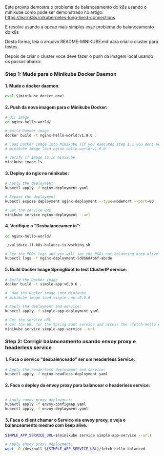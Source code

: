 Este projeto demostra o problema de balanceamento do k8s usando o minikube como pode ser demonstrado no artigo:
https://learnk8s.io/kubernetes-long-lived-connections

E resolve usando a opcao mais simples esse problema do balanceamento do k8s

Desta forma, leia o arquivo README-MINIKUBE.md para criar o cluster para testes.

Depois de criar o cluster voce deve fazer o push da imagem local usando os passos abaixo:

### Step 1: Mude para o Minikube Docker Daemon
#### 1. Mude o docker daemon:
```bash
eval $(minikube docker-env)
```

#### 2. Push da nova imagem para o Minikube Docker:
```bash
# dir image
cd nginx-hello-world/

# Build Docker image
docker build -t nginx-hello-world:v1.0.0 .

# Load Docker image into Minikube (if you executed step 1.1 you dont need this command)
# minikube image load nginx-hello-world:v1.0.0

# Verify if image is in minikube
minikube image ls

```

#### 3. Deploy do ngix no minikube:
```bash
# Apply the deployment
kubectl apply -f nginx-deployment.yaml

# Expose the deployment
kubectl expose deployment nginx-deployment --type=NodePort --port=80

# Get the service URL
minikube service nginx-deployment --url
```
#### 4. Verifique o "Desbalanceamento":
```bash
cd nginx-hello-world/

./validate-if-k8s-balance-is-working.sh

# See the PODs logs and you will see the PODs not balancing keep-alive connection
kubectl logs -f nginx-deployment-5d8b6d4b6f-abcde
```

#### 5. Build Docker Image SpringBoot to test ClusterIP service:

```bash
# Build the Docker image
docker build -t simple-app:v0.0.6 .

# Load the Docker image into Minikube
# minikube image load simple-app:v0.0.6

# Apply the deployment and service:
kubectl apply -f simple-app-deployment.yaml

# Get the service URL
# Get the URL for the Spring Boot service and access the /fetch-hello endpoint.
minikube service simple-app-service --url
```

### Step 2: Corrigir balanceamento usando envoy proxy e headerless service
#### 1. Faca o servico "desbalenceado" ser um headerless Service:
```bash
# Apply the headerless deployment and service:
kubectl apply -f nginx-headless-deployment.yaml
```
#### 2. Faco o deploy do envoy proxy para balancear o headerless service:
```bash

# Apply envoy proxy deployment:
kubectl apply -f envoy-configmap.yaml
kubectl apply -f envoy-deployment.yaml
```

#### 3. Faca o client chamar o Servico via envoy proxy, e veja o balanceamento mesmo com keep alive:
```bash
SIMPLE_APP_SERVICE_URL=$(minikube service simple-app-service --url)

# Apply envoy proxy deployment:
wget -O /dev/null ${SIMPLE_APP_SERVICE_URL}/fetch-hello-balanced
```

